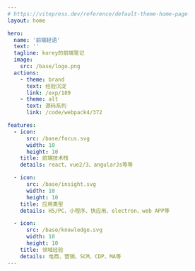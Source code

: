 ```yaml
---
# https://vitepress.dev/reference/default-theme-home-page
layout: home

hero:
  name: '前端轻语'
  text: ''
  tagline: korey的前端笔记
  image:
    src: /base/logo.png
  actions:
    - theme: brand
      text: 经验沉淀
      link: /exp/189
    - theme: alt
      text: 源码系列
      link: /code/webpack4/372

features:
  - icon:
      src: /base/focus.svg
      width: 10
      height: 10
    title: 前端技术栈
    details: react、vue2/3、angularJs等等

  - icon:
      src: /base/insight.svg
      width: 10
      height: 10
    title: 应用类型
    details: H5/PC、小程序、快应用、electron、web APP等

  - icon:
      src: /base/knowledge.svg
      width: 10
      height: 10
    title: 领域经验
    details: 电商、营销、SCM、CDP、MA等
---
```

